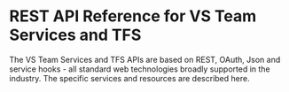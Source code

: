 # REST API Reference for VS Team Services and TFS

The VS Team Services and TFS APIs are based on REST, OAuth, Json and service hooks -
all standard web technologies broadly supported in the industry.
The specific services and resources are described here.